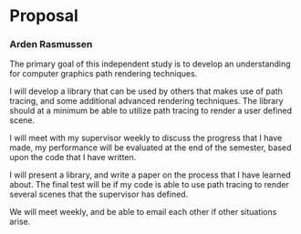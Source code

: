 # Proposal #
### Arden Rasmussen ###

The primary goal of this independent study is to develop an understanding
for computer graphics path rendering techniques.

I will develop a library that can be used by others that makes use of path
tracing, and some additional advanced rendering techniques. The library should
at a minimum be able to utilize path tracing to render a user defined scene.

I will meet with my supervisor weekly to discuss the progress that I have made,
my performance will be evaluated at the end of the semester, based upon the
code that I have written.

I will present a library, and write a paper on the process that I have learned
about. The final test will be if my code is able to use path tracing to render
several scenes that the supervisor has defined.

We will meet weekly, and be able to email each other if other situations arise.

